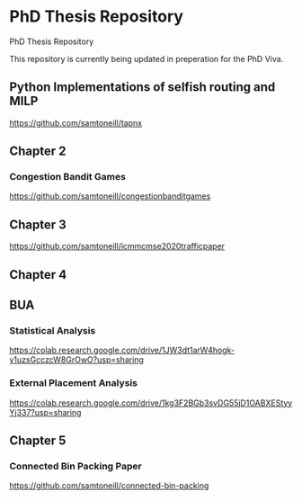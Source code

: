 # PhD Thesis Repository 
PhD Thesis Repository 

This repository is currently being updated in preperation for the PhD Viva.

## Python Implementations of selfish routing and MILP

https://github.com/samtoneill/tapnx

## Chapter 2
### Congestion Bandit Games

https://github.com/samtoneill/congestionbanditgames


## Chapter 3
https://github.com/samtoneill/icmmcmse2020trafficpaper

## Chapter 4

## BUA

### Statistical Analysis
https://colab.research.google.com/drive/1JW3dt1arW4hogk-y1uzsGcczcW8GrOwO?usp=sharing

### External Placement Analysis
https://colab.research.google.com/drive/1kg3F2BGb3svDG55jD1OABXEStyyYj337?usp=sharing

## Chapter 5

### Connected Bin Packing Paper
https://github.com/samtoneill/connected-bin-packing
